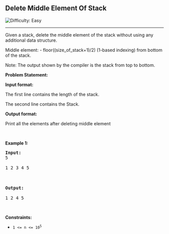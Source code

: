 <h2>Delete Middle Element Of Stack</h2> <img src='https://img.shields.io/badge/Difficulty-Easy-brightgreen' alt='Difficulty: Easy' /><hr>
<p>
  Given a stack, delete the middle element of the stack
without using any additional data structure. 

Middle element: - floor((size_of_stack+1)/2) (1-based
indexing) from bottom of the stack. 

Note: The output shown by the compiler is the stack from top
to bottom.  
</p>
<strong>Problem Statement:</strong>
<p></p>
<strong>Input format:</strong>
<p>The first line contains the length of the stack. 

The second line contains the Stack. </p>
<strong>Output format:</strong>
<p>Print all the elements after deleting middle element</p>
<p>&nbsp;</p>
<p><strong class="example">Example 1:</strong></p>

<pre>
<strong>Input:</strong> 
5

1 2 3 4 5



<strong>Output:</strong>

1 2 4 5
</pre>

<p>&nbsp;</p>
<p><strong>Constraints:</strong></p>

<ul>
	<li><code>1 <= n <= 10<sup>5</sup></code></li>
</ul>

<p>&nbsp;</p>
